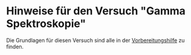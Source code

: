 # Hinweise für den Versuch "Gamma Spektroskopie"

Die Grundlagen für diesen Versuch sind alle in der [Vorbereitungshilfe](https://git.scc.kit.edu/etp-lehre/p2-for-students/-/blob/main/Gamma_Spektroskopie_und_Statistik/Gammaspektroskopie-Vorbereitungshilfe.pdf) zu finden.
